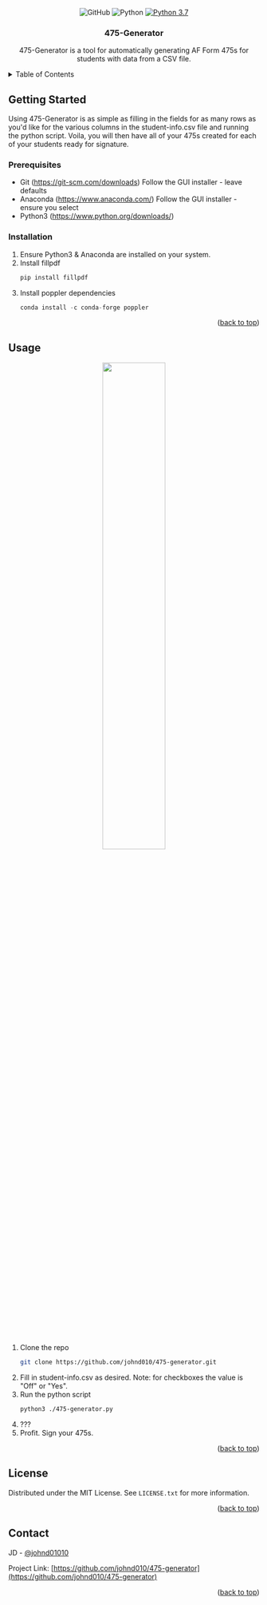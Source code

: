 <div id="top"></div>

<div align="center">

![GitHub](https://img.shields.io/github/license/johnd010/475-generator) ![Python](https://img.shields.io/badge/python-3670A0?style=for-the-badge&logo=python&logoColor=ffdd54) [![Python 3.7](https://img.shields.io/badge/python-3.7-blue.svg)](https://www.python.org/downloads/release/python-370/)

<h3 align="center">475-Generator</h3>

  <p align="center">
    475-Generator is a tool for automatically generating AF Form 475s for students with data from a CSV file.
  </p>
</div>



<!-- TABLE OF CONTENTS -->
<details>
  <summary>Table of Contents</summary>
  <ol>
    <li>
      <a href="#getting-started">Getting Started</a>
      <ul>
        <li><a href="#prerequisites">Prerequisites</a></li>
        <li><a href="#installation">Installation</a></li>
      </ul>
    </li>
    <li><a href="#usage">Usage</a></li>
    <li><a href="#license">License</a></li>
    <li><a href="#contact">Contact</a></li>
  </ol>
</details>



<!-- GETTING STARTED -->
## Getting Started

Using 475-Generator is as simple as filling in the fields for as many rows as you'd like for the various columns in the student-info.csv file and running the python script. Voila, you will then have all of your 475s created for each of your students ready for signature. 

### Prerequisites

* Git (https://git-scm.com/downloads) Follow the GUI installer - leave defaults
* Anaconda (https://www.anaconda.com/) Follow the GUI installer - ensure you select 
* Python3 (https://www.python.org/downloads/)


### Installation

1. Ensure Python3 & Anaconda are installed on your system.
2. Install fillpdf
   ```sh
   pip install fillpdf 
   ```
3. Install poppler dependencies
   ```js
   conda install -c conda-forge poppler
   ```

<p align="right">(<a href="#top">back to top</a>)</p>



<!-- USAGE EXAMPLES -->
## Usage

<p align="center"><img src="/usage.gif" width="50%" height="50%"/></p>

1. Clone the repo 
   ```sh
   git clone https://github.com/johnd010/475-generator.git  
   ```
2. Fill in student-info.csv as desired. Note: for checkboxes the value is "Off" or "Yes".
4. Run the python script
   ```sh
   python3 ./475-generator.py
   ```
4. ???
5. Profit. Sign your 475s.

<p align="right">(<a href="#top">back to top</a>)</p>



<!-- LICENSE -->
## License

Distributed under the MIT License. See `LICENSE.txt` for more information.

<p align="right">(<a href="#top">back to top</a>)</p>



<!-- CONTACT -->
## Contact

JD - [@johnd01010](https://twitter.com/johnd01010)

Project Link: [https://github.com/johnd010/475-generator](https://github.com/johnd010/475-generator)

<p align="right">(<a href="#top">back to top</a>)</p>

<!-- MARKDOWN LINKS & IMAGES -->
<!-- https://www.markdownguide.org/basic-syntax/#reference-style-links -->
[contributors-shield]: https://img.shields.io/github/contributors/github_username/repo_name.svg?style=for-the-badge
[contributors-url]: https://github.com/github_username/repo_name/graphs/contributors
[forks-shield]: https://img.shields.io/github/forks/github_username/repo_name.svg?style=for-the-badge
[forks-url]: https://github.com/github_username/repo_name/network/members
[stars-shield]: https://img.shields.io/github/stars/github_username/repo_name.svg?style=for-the-badge
[stars-url]: https://github.com/github_username/repo_name/stargazers
[issues-shield]: https://img.shields.io/github/issues/github_username/repo_name.svg?style=for-the-badge
[issues-url]: https://github.com/github_username/repo_name/issues
[license-shield]: https://img.shields.io/github/license/github_username/repo_name.svg?style=for-the-badge
[license-url]: https://github.com/github_username/repo_name/blob/master/LICENSE.txt
[linkedin-shield]: https://img.shields.io/badge/-LinkedIn-black.svg?style=for-the-badge&logo=linkedin&colorB=555
[linkedin-url]: https://linkedin.com/in/linkedin_username
[product-screenshot]: images/screenshot.png
[Next.js]: https://img.shields.io/badge/next.js-000000?style=for-the-badge&logo=nextdotjs&logoColor=white
[Next-url]: https://nextjs.org/
[React.js]: https://img.shields.io/badge/React-20232A?style=for-the-badge&logo=react&logoColor=61DAFB
[React-url]: https://reactjs.org/
[Vue.js]: https://img.shields.io/badge/Vue.js-35495E?style=for-the-badge&logo=vuedotjs&logoColor=4FC08D
[Vue-url]: https://vuejs.org/
[Angular.io]: https://img.shields.io/badge/Angular-DD0031?style=for-the-badge&logo=angular&logoColor=white
[Angular-url]: https://angular.io/
[Svelte.dev]: https://img.shields.io/badge/Svelte-4A4A55?style=for-the-badge&logo=svelte&logoColor=FF3E00
[Svelte-url]: https://svelte.dev/
[Laravel.com]: https://img.shields.io/badge/Laravel-FF2D20?style=for-the-badge&logo=laravel&logoColor=white
[Laravel-url]: https://laravel.com
[Bootstrap.com]: https://img.shields.io/badge/Bootstrap-563D7C?style=for-the-badge&logo=bootstrap&logoColor=white
[Bootstrap-url]: https://getbootstrap.com
[JQuery.com]: https://img.shields.io/badge/jQuery-0769AD?style=for-the-badge&logo=jquery&logoColor=white
[JQuery-url]: https://jquery.com 
